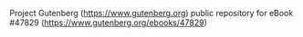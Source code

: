 Project Gutenberg (https://www.gutenberg.org) public repository for eBook #47829 (https://www.gutenberg.org/ebooks/47829)
